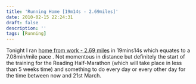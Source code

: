 ```yaml
---
title: 'Running Home [19m14s - 2.69miles]'
date: 2010-02-15 22:24:31
draft: false
description: ''
tags: [Running]
---
```


Tonight I ran [home from work - 2.69 miles](http://www.gmap-pedometer.com/?r=3477810  "Running Home Route (external link)") in 19mins14s which equates to a 7.08min/mile pace . Not momentous in distance but definitely the start of the training for the Reading Half-Marathon (which will take place in less than 5 weeks time) and something to do every day or every other day for the time between now and 21st March.